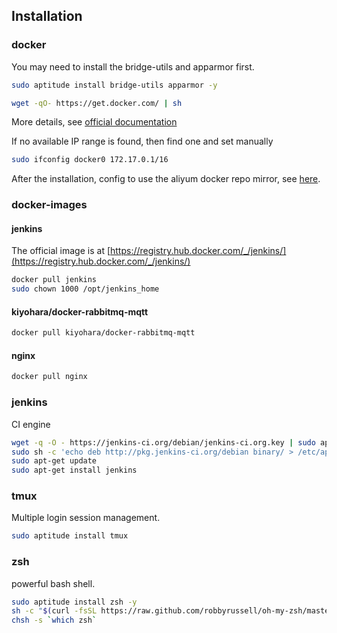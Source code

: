 ## Installation

### docker

You may need to install the bridge-utils and apparmor first.
```sh
sudo aptitude install bridge-utils apparmor -y
```

```sh
wget -qO- https://get.docker.com/ | sh
```
More details, see [official documentation](https://docs.docker.com/installation/ubuntulinux/)

If no available IP range is found, then find one and set manually
```sh
sudo ifconfig docker0 172.17.0.1/16
```

After the installation, config to use the aliyum docker repo mirror, see [here](http://help.aliyun.com/knowledge_detail.htm?knowledgeId=5974865).


### docker-images
#### jenkins
The official image is at [https://registry.hub.docker.com/_/jenkins/](https://registry.hub.docker.com/_/jenkins/)
```sh
docker pull jenkins
sudo chown 1000 /opt/jenkins_home
```

#### kiyohara/docker-rabbitmq-mqtt
```sh
docker pull kiyohara/docker-rabbitmq-mqtt
```

#### nginx
```sh
docker pull nginx
```

### jenkins
CI engine
```sh
wget -q -O - https://jenkins-ci.org/debian/jenkins-ci.org.key | sudo apt-key add -
sudo sh -c 'echo deb http://pkg.jenkins-ci.org/debian binary/ > /etc/apt/sources.list.d/jenkins.list'
sudo apt-get update
sudo apt-get install jenkins
```

### tmux
Multiple login session management.

```sh
sudo aptitude install tmux
```

### zsh
powerful bash shell.
```sh
sudo aptitude install zsh -y
sh -c "$(curl -fsSL https://raw.github.com/robbyrussell/oh-my-zsh/master/tools/install.sh)"
chsh -s `which zsh`
```
